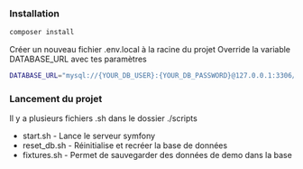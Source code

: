 ### Installation
```bash
composer install
```

Créer un nouveau fichier .env.local à la racine du projet
Override la variable DATABASE_URL avec tes paramètres
```bash
DATABASE_URL="mysql://{YOUR_DB_USER}:{YOUR_DB_PASSWORD}@127.0.0.1:3306/{YOUR_DB_NAME}?serverVersion={YOUR_VERSION}&charset=utf8mb4"
```

### Lancement du projet

Il y a plusieurs fichiers .sh dans le dossier ./scripts

- start.sh - Lance le serveur symfony
- reset_db.sh - Réinitialise et recréer la base de données
- fixtures.sh - Permet de sauvegarder des données de demo dans la base